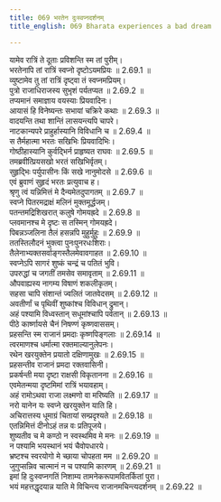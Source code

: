 ```yaml
---
title: 069 भरतेन दुःस्वप्नदर्शनम्
title_english: 069 Bharata experiences a bad dream

---
```

<div class="audioEmbed"  caption="श्रीराम-हरिसीताराममूर्ति-घनपाठिभ्यां वचनम्" src="https://archive.org/download/Ramayana-recitation-Sriram-harisItArAmamUrti-Ghanapaati-v2/Kanda_2/Kanda_2_AYK-069-Bharathena_Duswapna_Darshanam.mp3"></div>

  
यामेव रात्रिं ते दूताः प्रविशन्ति स्म तां पुरीम्।  
भरतेनापि तां रात्रिं स्वप्नो दृष्टोऽयमप्रियः ॥ 2.69.1 ॥   
व्युष्टामेव तु तां रात्रिं दृष्ट्वा तं स्वप्नमप्रियम्।  
पुत्रो राजाधिराजस्य सुभृशं पर्यतप्यत ॥ 2.69.2 ॥   
तप्यमानं समाज्ञाय वयस्याः प्रियवादिनः।  
आयासं हि विनेष्यन्तः सभायां चक्रिरे कथाः ॥ 2.69.3 ॥   
वादयन्ति तथा शान्तिं लासयन्त्यपि चापरे।  
नाटकान्यपरे प्राहुर्हास्यानि विविधानि च ॥ 2.69.4 ॥   
स तैर्महात्मा भरतः सखिभिः प्रियवादिभिः।  
गोष्ठीहास्यानि कुर्वद्भिर्न प्राहृष्यत राघवः ॥ 2.69.5 ॥   
तमब्रवीत्प्रियसखो भरतं सखिभिर्वृतम्।  
सुहृद्भिः पर्युपासीनः किं सखे नानुमोदसे ॥ 2.69.6 ॥   
एवं ब्रुवाणं सुहृदं भरतः प्रत्युवाच ह।  
श्रृणु त्वं यन्निमित्तं मे दैन्यमेतदुपागतम् ॥ 2.69.7 ॥   
स्वप्ने पितरमद्राक्षं मलिनं मुक्तमूर्द्धजम्।  
पतन्तमद्रिशिखरात् कलुषे गोमयह्रदे ॥ 2.69.8 ॥   
प्लवमानश्च मे दृष्टः स तस्मिन् गोमयह्रदे।  
पिबन्नञ्जलिना तैलं हसन्नपि मुहुर्मुहुः ॥ 2.69.9 ॥   
ततस्तिलौदनं भुक्त्वा पुनःपुनरधःशिराः।  
तैलेनाभ्यक्तसर्वाङ्गस्तैलमेवावगाहत ॥ 2.69.10 ॥   
स्वप्नेऽपि सागरं शुष्कं चन्द्रं च पतितं भुवि।  
उपरुद्धां च जगतीं तमसेव समावृताम् ॥ 2.69.11 ॥   
औपवाह्यस्य नागम्य विषाणं शकलीकृतम्।  
सहसा चापि संशान्तं ज्वलितं जातवेदसम् ॥ 2.69.12 ॥   
अवतीर्णां च पृथिवीं शुष्कांश्च विविधान् द्रुमान्।  
अहं पश्यामि विध्वस्तान् सधूमांश्चापि पर्वतान् ॥ 2.69.13 ॥   
पीठे कार्ष्णायसे चैनं निषण्णं कृष्णवाससम्।  
प्रहसन्ति स्म राजानं प्रमदाः कृष्णपिङ्गलाः ॥ 2.69.14 ॥   
त्वरमाणश्च धर्मात्मा रक्तमाल्यानुलेपनः।  
रथेन खरयुक्तेन प्रयातो दक्षिणामुखः ॥ 2.69.15 ॥   
प्रहसन्तीव राजानं प्रमदा रक्तवासिनी।  
प्रकर्षन्ती मया दृष्टा राक्षसी विकृतानना ॥ 2.69.16 ॥   
एवमेतन्मया दृष्टमिमां रात्रिं भयावहाम्।  
अहं रामोऽथवा राजा लक्ष्मणो वा मरिष्यति ॥ 2.69.17 ॥   
नरो यानेन यः स्वप्ने खरयुक्तेन याति हि।  
अचिरात्तस्य धूमाग्रं चितायां सम्प्रदृश्यते ॥ 2.69.18 ॥   
एतन्निमित्तं दीनोऽहं तन्न वः प्रतिपूजये।  
शुष्यतीव च मे कण्ठो न स्वस्थमिव मे मनः ॥ 2.69.19 ॥   
न पश्यामि भयस्थानं भयं चैवोपधारये।  
भ्रष्टश्च स्वरयोगो मे च्छाया चोपहता मम ॥ 2.69.20 ॥   
जुगुप्सन्निव चात्मानं न च पश्यामि कारणम् ॥ 2.69.21 ॥   
इमां हि दुःस्वप्नगतिं निशाम्य तामनेकरूपामवितर्कितां पुरा।  
भयं महत्तद्धृदयान्न याति मे विचिन्त्य राजानमचिन्त्यदर्शनम् ॥ 2.69.22 ॥   